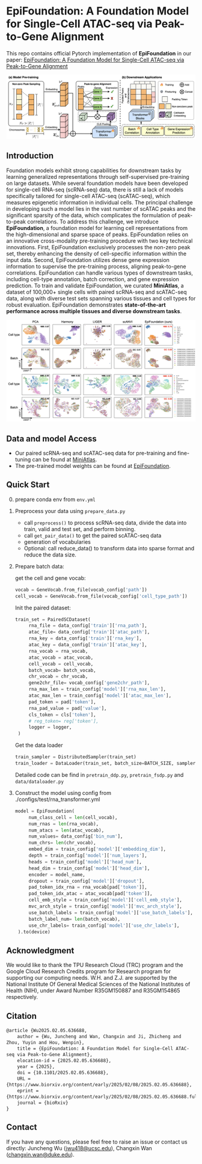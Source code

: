 # EpiFoundation: A Foundation Model for Single-Cell ATAC-seq via Peak-to-Gene Alignment

This repo contains official Pytorch implementation of **EpiFoundation** in our paper: [EpiFoundation: A Foundation Model for Single-Cell ATAC-seq via Peak-to-Gene Alignment]()

![image-20250204132627694](./assets/framework.png)

## Introduction

Foundation models exhibit strong capabilities for downstream tasks by learning generalized representations through self-supervised pre-training on large datasets. While several foundation models have been developed for single-cell RNA-seq (scRNA-seq) data, there is still a lack of models specifically tailored for single-cell ATAC-seq (scATAC-seq), which measures epigenetic information in individual cells. The principal challenge in developing such a model lies in the vast number of scATAC peaks and the significant sparsity of the data, which complicates the formulation of peak-to-peak correlations. To address this challenge, we introduce **EpiFoundation**, a foundation model for learning cell representations from the high-dimensional and sparse space of peaks. EpiFoundation relies on an innovative cross-modality pre-training procedure with two key technical innovations. First, EpiFoundation exclusively processes the non-zero peak set, thereby enhancing the density of cell-specific information within the input data. Second, EpiFoundation utilizes dense gene expression information to supervise the pre-training process, aligning peak-to-gene correlations. EpiFoundation can handle various types of downstream tasks, including cell-type annotation, batch correction, and gene expression prediction. To train and validate EpiFoundation, we curated **MiniAtlas**, a dataset of 100,000+ single cells with paired scRNA-seq and scATAC-seq data, along with diverse test sets spanning various tissues and cell types for robust evaluation. EpiFoundation demonstrates **state-of-the-art performance across multiple tissues and diverse downstream tasks**. 

![image-20250204133126719](./assets/batch_correlation.png)



## Data and model Access

- Our paired scRNA-seq and scATAC-seq data for pre-training and fine-tuning can be found at [MiniAtlas](https://huggingface.co/datasets/UCSC-VLAA/MiniAtlas).
- The pre-trained model weights can be found at [EpiFoundation](https://huggingface.co/UCSC-VLAA/EpiFoundation).

## Quick Start

0. prepare conda env from `env.yml`

1. Preprocess your data using `prepare_data.py`

   - call `preprocess()` to process scRNA-seq data, divide the data into train, valid and test set, and perform binning.
   - call `get_pair_data()` to get the paired scATAC-seq data
   - generation of vocabularies
   - Optional: call reduce_data() to transform data into sparse format and reduce the data size.


2. Prepare batch data:

   get the cell and gene vocab:

   ```python
   vocab = GeneVocab.from_file(vocab_config['path'])
   cell_vocab = GeneVocab.from_file(vocab_config['cell_type_path'])
   ```

   Init the paired dataset:

   ```python
   train_set = PairedSCDataset(
        rna_file = data_config['train']['rna_path'],
        atac_file= data_config['train']['atac_path'],
        rna_key = data_config['train']['rna_key'],
        atac_key = data_config['train']['atac_key'],
        rna_vocab = rna_vocab,
        atac_vocab = atac_vocab,
        cell_vocab = cell_vocab,
        batch_vocab= batch_vocab,
        chr_vocab = chr_vocab,
        gene2chr_file= vocab_config['gene2chr_path'],
        rna_max_len = train_config['model']['rna_max_len'],
        atac_max_len = train_config['model']['atac_max_len'],
        pad_token = pad['token'],
        rna_pad_value = pad['value'],
        cls_token = cls['token'],
        # reg_token= reg['token'],
        logger = logger,
    )
   ```

   Get the data loader

   ```python
   train_sampler = DistributedSampler(train_set)
   train_loader = DataLoader(train_set, batch_size=BATCH_SIZE, sampler=train_sampler, num_workers=4)
   ```

   Detailed code can be find in `pretrain_ddp.py`, `pretrain_fsdp.py` and `data/dataloader.py`

3. Construct the model using config from ./configs/test/rna_transformer.yml 

   ```python
   model = EpiFoundation(
        num_class_cell = len(cell_vocab),
        num_rnas = len(rna_vocab),
        num_atacs = len(atac_vocab),
        num_values= data_config['bin_num'],
        num_chrs= len(chr_vocab),
        embed_dim = train_config['model']['embedding_dim'],
        depth = train_config['model']['num_layers'],
        heads = train_config['model']['head_num'],
        head_dim = train_config['model']['head_dim'],
        encoder = model_name,
        dropout = train_config['model']['dropout'],
        pad_token_idx_rna = rna_vocab[pad['token']],
        pad_token_idx_atac = atac_vocab[pad['token']],
        cell_emb_style = train_config['model']['cell_emb_style'],
        mvc_arch_style = train_config['model']['mvc_arch_style'],
        use_batch_labels = train_config['model']['use_batch_labels'],
        batch_label_num= len(batch_vocab),
        use_chr_labels= train_config['model']['use_chr_labels'],
    ).to(device)
   ```


## Acknowledgment

We would like to thank the TPU Research Cloud (TRC) program and the Google Cloud Research Credits program for Research program for supporting our computing needs. W.H. and Z.J. are supported by the National Institute Of General Medical Sciences of the National Institutes of Health (NIH), under Award Number R35GM150887 and R35GM154865 respectively.

## Citation

```
@article {Wu2025.02.05.636688,
	author = {Wu, Juncheng and Wan, Changxin and Ji, Zhicheng and Zhou, Yuyin and Hou, Wenpin},
	title = {EpiFoundation: A Foundation Model for Single-Cell ATAC-seq via Peak-to-Gene Alignment},
	elocation-id = {2025.02.05.636688},
	year = {2025},
	doi = {10.1101/2025.02.05.636688},
	URL = {https://www.biorxiv.org/content/early/2025/02/08/2025.02.05.636688},
	eprint = {https://www.biorxiv.org/content/early/2025/02/08/2025.02.05.636688.full.pdf},
	journal = {bioRxiv}
}
```

## Contact

If you have any questions, please feel free to raise an issue or contact us directly: Juncheng Wu (jwu418@ucsc.edu), Changxin Wan (changxin.wan@duke.edu).
